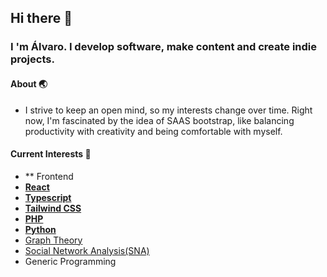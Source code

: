 ## Hi there 👋
### I 'm Álvaro. I develop software, make content and create indie projects.
#### About 🌏
- I strive to keep an open mind, so my interests change over time. Right now, I'm fascinated by the idea of ​​SAAS bootstrap, like balancing productivity with creativity and being comfortable with myself.

#### Current Interests 🌱
- ** Frontend
- **[React](https://reactjs.org)**
- **[Typescript](https://www.typescriptlang.org/)**
- **[Tailwind CSS](https://tailwindcss.com)**
- **[PHP](https://www.php.net/manual/es/intro-whatis.php)**
- **[Python](https://www.python.org/doc/)**
- [Graph Theory](https://es.wikipedia.org/wiki/Teor%C3%ADa_de_grafos)
- [Social Network Analysis(SNA)](https://es.wikipedia.org/wiki/An%C3%A1lisis_de_redes_sociales)
- Generic Programming
<!--
**abienvenido/abienvenido** is a ✨ _special_ ✨ repository because its `README.md` (this file) appears on your GitHub profile.

Here are some ideas to get you started:

- 🔭 I’m currently working on ...
- 🌱 I’m currently learning ...
- 👯 I’m looking to collaborate on ...
- 🤔 I’m looking for help with ...
- 💬 Ask me about ...
- 📫 How to reach me: ...
- 😄 Pronouns: ...
- ⚡ Fun fact: ...
-->
